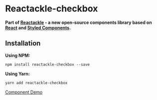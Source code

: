 # Reactackle-checkbox


**Part of [Reactackle](https://www.npmjs.com/package/reactackle) - a new open-source components library based on [React](https://facebook.github.io/react/) and [Styled Components](https://www.styled-components.com).**

## Installation

**Using NPM:**
```
npm install reactackle-checkbox --save
```

**Using Yarn:**
```
yarn add reactackle-checkbox
```
[Component Demo](http://reactackle-docs.braincrumbs.io/#/checkbox/demo)
